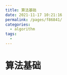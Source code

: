 ```yaml
---
title: 算法基础
date: 2021-11-17 10:21:16
permalink: /pages/f86841/
categories:
  - algorithm
tags:
  - 
---
```

# 算法基础